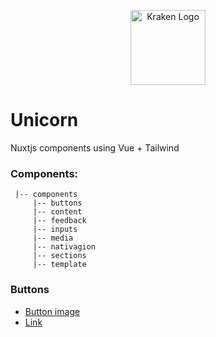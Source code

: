 <p align="center">
  <img src="https://github.com/julioacontreras/unicorn/doc/assets/img/logo.png?raw=true" width="120" alt="Kraken Logo" />
</p>

# Unicorn

Nuxtjs components using Vue + Tailwind

### Components:

```
 |-- components
     |-- buttons
     |-- content
     |-- feedback
     |-- inputs
     |-- media
     |-- nativagion
     |-- sections
     |-- template
```

### Buttons

* [Button image](/components/buttons/imageLink/README.md)
* [Link](/components/buttons/link/README.md)
